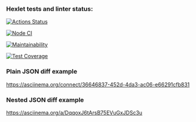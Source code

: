 ### Hexlet tests and linter status:
[![Actions Status](https://github.com/valstad/backend-project-lvl2/workflows/hexlet-check/badge.svg)](https://github.com/valstad/backend-project-lvl2/actions)

[![Node CI](https://github.com/valstad/backend-project-lvl2/actions/workflows/nodejs.yml/badge.svg)](https://github.com/valstad/backend-project-lvl2/actions/workflows/nodejs.yml)

[![Maintainability](https://api.codeclimate.com/v1/badges/1d9f277cf65c35bf0546/maintainability)](https://codeclimate.com/github/valstad/backend-project-lvl2/maintainability)

[![Test Coverage](https://api.codeclimate.com/v1/badges/1d9f277cf65c35bf0546/test_coverage)](https://codeclimate.com/github/valstad/backend-project-lvl2/test_coverage)

### Plain JSON diff example
https://asciinema.org/connect/36646837-452d-4da3-ac06-e66291cfb831

### Nested JSON diff example
https://asciinema.org/a/DqqoxJ6tArsB75EVuGxJDSc3u
